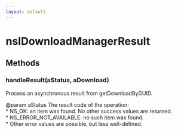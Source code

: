```yaml
---
layout: default
---
```


# nsIDownloadManagerResult #

## Methods ##

### handleResult(aStatus, aDownload) ###
  
Process an asynchronous result from getDownloadByGUID.  
  
@param aStatus The result code of the operation:  
       * NS_OK: an item was found. No other success values are returned.  
       * NS_ERROR_NOT_AVAILABLE: no such item was found.  
       * Other error values are possible, but less well-defined.  
  
